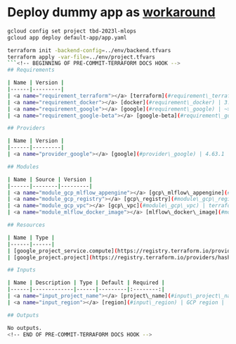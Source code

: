# Deploy dummy app as [workaround](https://stackoverflow.com/questions/37679552/cannot-delete-version)
```bash
gcloud config set project tbd-2023l-mlops
gcloud app deploy default-app/app.yaml
```
```bash
terraform init -backend-config=../env/backend.tfvars
terraform apply -var-file=../env/project.tfvars
```<!-- BEGINNING OF PRE-COMMIT-TERRAFORM DOCS HOOK -->
## Requirements

| Name | Version |
|------|---------|
| <a name="requirement_terraform"></a> [terraform](#requirement\_terraform) | ~> 1.4.0 |
| <a name="requirement_docker"></a> [docker](#requirement\_docker) | 3.0.2 |
| <a name="requirement_google"></a> [google](#requirement\_google) | ~> 4.63.0 |
| <a name="requirement_google-beta"></a> [google-beta](#requirement\_google-beta) | ~> 4.65.0 |

## Providers

| Name | Version |
|------|---------|
| <a name="provider_google"></a> [google](#provider\_google) | 4.63.1 |

## Modules

| Name | Source | Version |
|------|--------|---------|
| <a name="module_gcp_mlflow_appengine"></a> [gcp\_mlflow\_appengine](#module\_gcp\_mlflow\_appengine) | ./mlflow/gcp/app_engine | n/a |
| <a name="module_gcp_registry"></a> [gcp\_registry](#module\_gcp\_registry) | ./mlflow/gcp/gcr | n/a |
| <a name="module_gcp_vpc"></a> [gcp\_vpc](#module\_gcp\_vpc) | terraform-google-modules/network/google | ~> 7.0 |
| <a name="module_mlflow_docker_image"></a> [mlflow\_docker\_image](#module\_mlflow\_docker\_image) | ./mlflow/docker_image | n/a |

## Resources

| Name | Type |
|------|------|
| [google_project_service.compute](https://registry.terraform.io/providers/hashicorp/google/latest/docs/resources/project_service) | resource |
| [google_project.project](https://registry.terraform.io/providers/hashicorp/google/latest/docs/data-sources/project) | data source |

## Inputs

| Name | Description | Type | Default | Required |
|------|-------------|------|---------|:--------:|
| <a name="input_project_name"></a> [project\_name](#input\_project\_name) | Project name | `string` | n/a | yes |
| <a name="input_region"></a> [region](#input\_region) | GCP region | `string` | `"europe-west1"` | no |

## Outputs

No outputs.
<!-- END OF PRE-COMMIT-TERRAFORM DOCS HOOK -->
